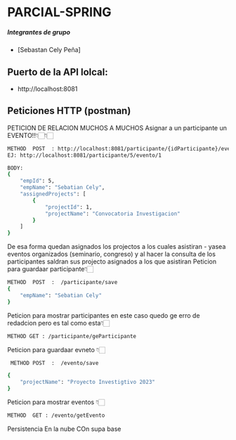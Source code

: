# PARCIAL-SPRING

##### Integrantes de grupo
- [Sebastan Cely Peña]

## Puerto de la API lolcal:
  - http://localhost:8081

## Peticiones HTTP (postman)
PETICION DE RELACION MUCHOS A MUCHOS Asignar a un participante un EVENTO!!👇🏻👇🏻
```bash
METHOD  POST  : http://localhost:8081/participante/{idParticipante}/evento/{idEvento]
EJ: http://localhost:8081/participante/5/evento/1

BODY: 
{
    "empId": 5,
    "empName": "Sebatian Cely",
    "assignedProjects": [
        {
            "projectId": 1,
            "projectName": "Convocatoria Investigacion"
        }
    ]
}
```
De esa forma quedan asignados los projectos a los cuales asistiran - yasea eventos organizados (seminario, congreso)
y al hacer la consulta de los participantes saldran sus projecto asignados a los que asistiran
Peticion para guardaar participante👇🏻

```bash
METHOD  POST  :  /participante/save
{
	"empName": "Sebatian Cely"
}

```
Peticion para mostrar participantes  en este caso quedo ge erro de redadcion pero es tal como esta👇🏻
```bash
METHOD GET : /participante/geParticipante
```
Peticion para guardaar evneto 👇🏻

```bash
 METHOD POST  :  /evento/save

{
	"projectName": "Proyecto Investigtivo 2023"
}
```
Peticion para mostrar eventos 👇🏻
```bash
METHOD  GET : /evento/getEvento
```
Persistencia En la nube COn supa base
